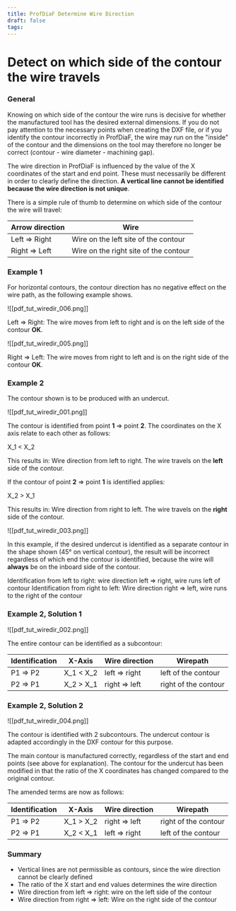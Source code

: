 ```yaml
---
title: ProfDiaF Determine Wire Direction
draft: false
tags:
---
```


# Detect on which side of the contour the wire travels

### General

Knowing on which side of the contour the wire runs is decisive for whether the manufactured tool has the desired external dimensions. If you do not pay attention to the necessary points when creating the DXF file, or if you identify the contour incorrectly in ProfDiaF, the wire may run on the "inside" of the contour and the dimensions on the tool may therefore no longer be correct (contour - wire diameter - machining gap).

The wire direction in ProfDiaF is influenced by the value of the X coordinates of the start and end point. These must necessarily be different in order to clearly define the direction. 
**A vertical line cannot be identified because the wire direction is not unique**.

There is a simple rule of thumb to determine on which side of the contour the wire will travel:

|Arrow direction|     Wire|
|-----------------| ----------------------------------------|
|Left => Right   |Wire on the left site of the contour|
|Right => Left   |Wire on the right site of the contour|

### Example 1

For horizontal contours, the contour direction has no negative effect on the wire path, as the following example shows.

![[pdf_tut_wiredir_006.png]]

Left => Right: The wire moves from left to right and is on the left side of the contour **OK**.

![[pdf_tut_wiredir_005.png]]

Right => Left: The wire moves from right to left and is on the right side of the contour **OK**.

### Example 2

The contour shown is to be produced with an undercut.

![[pdf_tut_wiredir_001.png]]

The contour is identified from point **1** => point **2**. The coordinates on the X axis relate to each other as follows:

X_1 < X_2

This results in: Wire direction from left to right.
The wire travels on the **left** side of the contour.

If the contour of point **2** => point **1** is identified applies:

X_2 > X_1

This results in: Wire direction from right to left.
The wire travels on the **right** side of the contour.

![[pdf_tut_wiredir_003.png]]

In this example, if the desired undercut is identified as a separate contour in the shape shown (45° on vertical contour), the result will be incorrect regardless of which end the contour is identified, because the wire will **always** be on the inboard side of the contour.

Identification from left to right: wire direction left => right, wire runs left of contour
Identification from right to left: Wire direction right => left, wire runs to the right of the contour

### Example 2, Solution 1

![[pdf_tut_wiredir_002.png]]

The entire contour can be identified as a subcontour:

  |Identification |  X-Axis     |   Wire direction  |   Wirepath|
  |----------------- |----------------| ----------------- |-------------------|
  |P1 => P2  |        X_1 < X_2 |  left => right|   left of the contour|
  |P2 => P1   |       X_2 > X_1 |  right => left |  right of the contour|

### Example 2, Solution 2

![[pdf_tut_wiredir_004.png]]

The contour is identified with 2 subcontours. The undercut contour is adapted accordingly in the DXF contour for this purpose.

The main contour is manufactured correctly, regardless of the start and end points (see above for explanation). The contour for the undercut has been modified in that the ratio of the X coordinates has changed compared to the original contour.

The amended terms are now as follows:

|Identification|   X-Axis|          Wire direction|     Wirepath|
|-----------------| ---------------- |----------------- |-------------------|
|P1 => P2|          X_1 > X_2|   right => left|   right of the contour|
|P2 => P1|         X_2 < X_1|   left => right|  left of the contour|

### Summary

-   Vertical lines are not permissible as contours, since the wire direction cannot be clearly defined
-   The ratio of the X start and end values determines the wire direction
-   Wire direction from left => right: wire on the left side of the contour
-   Wire direction from right => left: Wire on the right side of the contour
